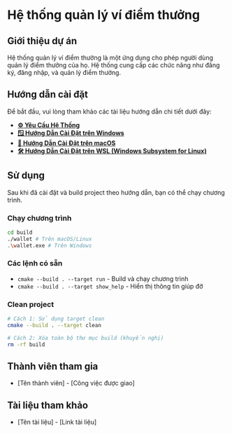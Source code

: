# Hệ thống quản lý ví điểm thưởng

## Giới thiệu dự án

Hệ thống quản lý ví điểm thưởng là một ứng dụng cho phép người dùng quản lý điểm thưởng của họ. Hệ thống cung cấp các chức năng như đăng ký, đăng nhập, và quản lý điểm thưởng.

## Hướng dẫn cài đặt

Để bắt đầu, vui lòng tham khảo các tài liệu hướng dẫn chi tiết dưới đây:

- **[⚙️ Yêu Cầu Hệ Thống](docs/system_requirements.md)**
- **[🪟 Hướng Dẫn Cài Đặt trên Windows](docs/windows.md)**
- **[🍎 Hướng Dẫn Cài Đặt trên macOS](docs/macos.md)**
- **[🛠️ Hướng Dẫn Cài Đặt trên WSL (Windows Subsystem for Linux)](docs/wsl.md)**

## Sử dụng

Sau khi đã cài đặt và build project theo hướng dẫn, bạn có thể chạy chương trình.

### Chạy chương trình

```bash
cd build
./wallet # Trên macOS/Linux
.\wallet.exe # Trên Windows
```

### Các lệnh có sẵn

- `cmake --build . --target run` - Build và chạy chương trình
- `cmake --build . --target show_help` - Hiển thị thông tin giúp đỡ

### Clean project

```bash
# Cách 1: Sử dụng target clean
cmake --build . --target clean

# Cách 2: Xóa toàn bộ thư mục build (khuyến nghị)
rm -rf build
```

## Thành viên tham gia

- [Tên thành viên] - [Công việc được giao]

## Tài liệu tham khảo

- [Tên tài liệu] - [Link tài liệu]
